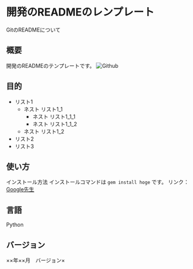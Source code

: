 # 開発のREADMEのレンプレート
GitのREADMEについて
## 概要
開発のREADMEのテンプレートです。
![Github](img/dog.png)
## 目的
- リスト1
    - ネスト リスト1_1
        - ネスト リスト1_1_1
        - ネスト リスト1_1_2
    - ネスト リスト1_2
- リスト2
- リスト3
## 使い方
インストール方法
インストールコマンドは `gem install hoge` です。
リンク：[Google先生](https://www.google.co.jp/)
## 言語
Python
## バージョン
××年××月　バージョン×
